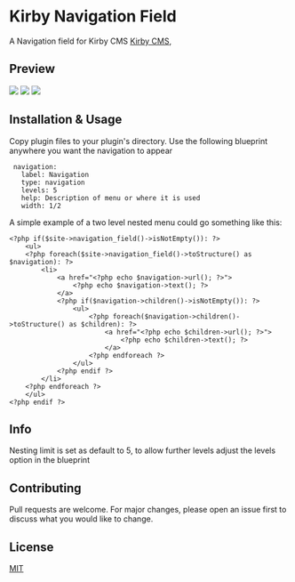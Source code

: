 # Kirby Navigation Field
A Navigation field for Kirby CMS [Kirby CMS](https://getkirby.com),

## Preview
![](https://github.com/chrisbeluga/kirby-navigation/blob/main/navigation-demo-1.png)
![](https://github.com/chrisbeluga/kirby-navigation/blob/main/navigation-demo-2.png)
![](https://github.com/chrisbeluga/kirby-navigation/blob/main/navigation-demo-3.png)

## Installation & Usage
Copy plugin files to your plugin's directory. Use the following blueprint  anywhere you want the navigation to appear

```
 navigation:
   label: Navigation
   type: navigation
   levels: 5
   help: Description of menu or where it is used
   width: 1/2
```

A simple example of a two level nested menu could go something like this:

```
<?php if($site->navigation_field()->isNotEmpty()): ?>
	<ul>
	<?php foreach($site->navigation_field()->toStructure() as $navigation): ?>
		<li>
			<a href="<?php echo $navigation->url(); ?>">
				<?php echo $navigation->text(); ?>
			</a>
			<?php if($navigation->children()->isNotEmpty()): ?>
				<ul>
		 			<?php foreach($navigation->children()->toStructure() as $children): ?>
						<a href="<?php echo $children->url(); ?>">
							<?php echo $children->text(); ?>
						</a>
					<?php endforeach ?>
				</ul>
			<?php endif ?>
		</li>
	<?php endforeach ?>
	</ul>
<?php endif ?>
```

## Info
Nesting limit is set as default to 5, to allow further levels adjust the levels option in the blueprint

## Contributing
Pull requests are welcome. For major changes, please open an issue first to discuss what you would like to change.

## License
[MIT](https://choosealicense.com/licenses/mit/)
